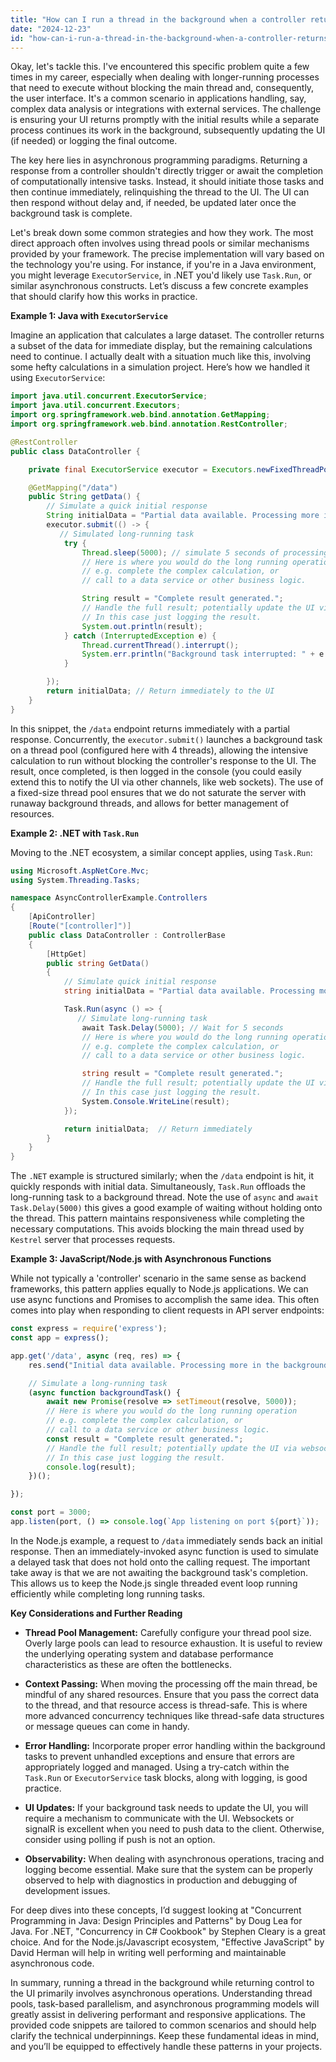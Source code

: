 ```yaml
---
title: "How can I run a thread in the background when a controller returns to UI with full results?"
date: "2024-12-23"
id: "how-can-i-run-a-thread-in-the-background-when-a-controller-returns-to-ui-with-full-results"
---
```


Okay, let's tackle this. I've encountered this specific problem quite a few times in my career, especially when dealing with longer-running processes that need to execute without blocking the main thread and, consequently, the user interface. It's a common scenario in applications handling, say, complex data analysis or integrations with external services. The challenge is ensuring your UI returns promptly with the initial results while a separate process continues its work in the background, subsequently updating the UI (if needed) or logging the final outcome.

The key here lies in asynchronous programming paradigms. Returning a response from a controller shouldn't directly trigger or await the completion of computationally intensive tasks. Instead, it should initiate those tasks and then continue immediately, relinquishing the thread to the UI. The UI can then respond without delay and, if needed, be updated later once the background task is complete.

Let's break down some common strategies and how they work. The most direct approach often involves using thread pools or similar mechanisms provided by your framework. The precise implementation will vary based on the technology you're using. For instance, if you're in a Java environment, you might leverage `ExecutorService`, in .NET you'd likely use `Task.Run`, or similar asynchronous constructs. Let’s discuss a few concrete examples that should clarify how this works in practice.

**Example 1: Java with `ExecutorService`**

Imagine an application that calculates a large dataset. The controller returns a subset of the data for immediate display, but the remaining calculations need to continue. I actually dealt with a situation much like this, involving some hefty calculations in a simulation project. Here’s how we handled it using `ExecutorService`:

```java
import java.util.concurrent.ExecutorService;
import java.util.concurrent.Executors;
import org.springframework.web.bind.annotation.GetMapping;
import org.springframework.web.bind.annotation.RestController;

@RestController
public class DataController {

    private final ExecutorService executor = Executors.newFixedThreadPool(4); // Use a thread pool.

    @GetMapping("/data")
    public String getData() {
        // Simulate a quick initial response
        String initialData = "Partial data available. Processing more in the background.";
        executor.submit(() -> {
           // Simulated long-running task
            try {
                Thread.sleep(5000); // simulate 5 seconds of processing
                // Here is where you would do the long running operation
                // e.g. complete the complex calculation, or
                // call to a data service or other business logic.

                String result = "Complete result generated.";
                // Handle the full result; potentially update the UI via websockets, callbacks etc
                // In this case just logging the result.
                System.out.println(result);
            } catch (InterruptedException e) {
                Thread.currentThread().interrupt();
                System.err.println("Background task interrupted: " + e.getMessage());
            }

        });
        return initialData; // Return immediately to the UI
    }
}
```

In this snippet, the `/data` endpoint returns immediately with a partial response. Concurrently, the `executor.submit()` launches a background task on a thread pool (configured here with 4 threads), allowing the intensive calculation to run without blocking the controller's response to the UI. The result, once completed, is then logged in the console (you could easily extend this to notify the UI via other channels, like web sockets). The use of a fixed-size thread pool ensures that we do not saturate the server with runaway background threads, and allows for better management of resources.

**Example 2: .NET with `Task.Run`**

Moving to the .NET ecosystem, a similar concept applies, using `Task.Run`:

```csharp
using Microsoft.AspNetCore.Mvc;
using System.Threading.Tasks;

namespace AsyncControllerExample.Controllers
{
    [ApiController]
    [Route("[controller]")]
    public class DataController : ControllerBase
    {
        [HttpGet]
        public string GetData()
        {
            // Simulate quick initial response
            string initialData = "Partial data available. Processing more in the background.";

            Task.Run(async () => {
               // Simulate long-running task
                await Task.Delay(5000); // Wait for 5 seconds
                // Here is where you would do the long running operation
                // e.g. complete the complex calculation, or
                // call to a data service or other business logic.

                string result = "Complete result generated.";
                // Handle the full result; potentially update the UI via websockets, callbacks etc
                // In this case just logging the result.
                System.Console.WriteLine(result);
            });

            return initialData;  // Return immediately
        }
    }
}
```

The `.NET` example is structured similarly; when the `/data` endpoint is hit, it quickly responds with initial data. Simultaneously, `Task.Run` offloads the long-running task to a background thread. Note the use of `async` and `await Task.Delay(5000)` this gives a good example of waiting without holding onto the thread. This pattern maintains responsiveness while completing the necessary computations. This avoids blocking the main thread used by `Kestrel` server that processes requests.

**Example 3: JavaScript/Node.js with Asynchronous Functions**

While not typically a 'controller' scenario in the same sense as backend frameworks, this pattern applies equally to Node.js applications. We can use async functions and Promises to accomplish the same idea. This often comes into play when responding to client requests in API server endpoints:

```javascript
const express = require('express');
const app = express();

app.get('/data', async (req, res) => {
    res.send("Initial data available. Processing more in the background.");

    // Simulate a long-running task
    (async function backgroundTask() {
        await new Promise(resolve => setTimeout(resolve, 5000));
        // Here is where you would do the long running operation
        // e.g. complete the complex calculation, or
        // call to a data service or other business logic.
        const result = "Complete result generated.";
        // Handle the full result; potentially update the UI via websockets, callbacks etc
        // In this case just logging the result.
        console.log(result);
    })();

});

const port = 3000;
app.listen(port, () => console.log(`App listening on port ${port}`));

```

In the Node.js example, a request to `/data` immediately sends back an initial response. Then an immediately-invoked async function is used to simulate a delayed task that does not hold onto the calling request. The important take away is that we are not awaiting the background task's completion. This allows us to keep the Node.js single threaded event loop running efficiently while completing long running tasks.

**Key Considerations and Further Reading**

*   **Thread Pool Management:** Carefully configure your thread pool size. Overly large pools can lead to resource exhaustion. It is useful to review the underlying operating system and database performance characteristics as these are often the bottlenecks.

*   **Context Passing:** When moving the processing off the main thread, be mindful of any shared resources. Ensure that you pass the correct data to the thread, and that resource access is thread-safe. This is where more advanced concurrency techniques like thread-safe data structures or message queues can come in handy.

*   **Error Handling:** Incorporate proper error handling within the background tasks to prevent unhandled exceptions and ensure that errors are appropriately logged and managed. Using a try-catch within the `Task.Run` or `ExecutorService` task blocks, along with logging, is good practice.

*   **UI Updates:** If your background task needs to update the UI, you will require a mechanism to communicate with the UI. Websockets or signalR is excellent when you need to push data to the client. Otherwise, consider using polling if push is not an option.

*   **Observability:** When dealing with asynchronous operations, tracing and logging become essential. Make sure that the system can be properly observed to help with diagnostics in production and debugging of development issues.

For deep dives into these concepts, I’d suggest looking at "Concurrent Programming in Java: Design Principles and Patterns" by Doug Lea for Java. For .NET, "Concurrency in C# Cookbook" by Stephen Cleary is a great choice. And for the Node.js/Javascript ecosystem, "Effective JavaScript" by David Herman will help in writing well performing and maintainable asynchronous code.

In summary, running a thread in the background while returning control to the UI primarily involves asynchronous operations. Understanding thread pools, task-based parallelism, and asynchronous programming models will greatly assist in delivering performant and responsive applications. The provided code snippets are tailored to common scenarios and should help clarify the technical underpinnings. Keep these fundamental ideas in mind, and you’ll be equipped to effectively handle these patterns in your projects.
